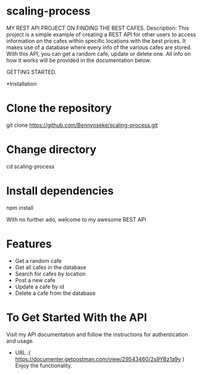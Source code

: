 # scaling-process

MY REST API PROJECT ON FINDING THE BEST CAFES.
Description: This project is a simple example of creating a REST API for other users to access information on the cafes within specific locations with the best prices. 
It makes use of a database where every info of the various cafes are stored. With this API, you can get a random cafe, update or delete one. All info on how it works will be provided in the documentation below.

GETTING STARTED.

*Installation
# Clone the repository
git clone
https://github.com/Bennyoseke/scaling-process.git

# Change directory
cd scaling-process

# Install dependencies
npm install

With no further ado, welcome to my awesome REST API
# Features
- Get a random cafe
- Get all cafes in the database
- Search for cafes by location
- Post a new cafe
- Update a cafe by id
- Delete a cafe from the database

# To Get Started With the API
Visit my API documentation and follow the instructions for authentication and usage.
- URL :( https://documenter.getpostman.com/view/29543460/2s9YBz1a9v )
Enjoy the functionality.

